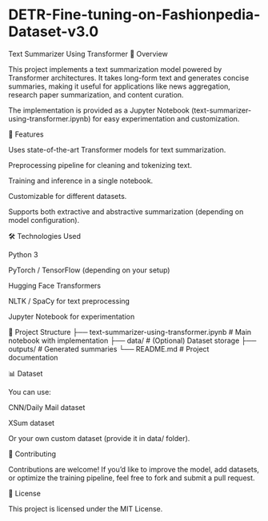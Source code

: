 # DETR-Fine-tuning-on-Fashionpedia-Dataset-v3.0
Text Summarizer Using Transformer
📌 Overview

This project implements a text summarization model powered by Transformer architectures. It takes long-form text and generates concise summaries, making it useful for applications like news aggregation, research paper summarization, and content curation.

The implementation is provided as a Jupyter Notebook (text-summarizer-using-transformer.ipynb) for easy experimentation and customization.

🚀 Features

Uses state-of-the-art Transformer models for text summarization.

Preprocessing pipeline for cleaning and tokenizing text.

Training and inference in a single notebook.

Customizable for different datasets.

Supports both extractive and abstractive summarization (depending on model configuration).

🛠️ Technologies Used

Python 3

PyTorch / TensorFlow (depending on your setup)

Hugging Face Transformers

NLTK / SpaCy for text preprocessing

Jupyter Notebook for experimentation

📂 Project Structure
├── text-summarizer-using-transformer.ipynb   # Main notebook with implementation
├── data/                                     # (Optional) Dataset storage
├── outputs/                                  # Generated summaries
└── README.md                                 # Project documentation

📊 Dataset

You can use:

CNN/Daily Mail dataset

XSum dataset

Or your own custom dataset (provide it in data/ folder).

🤝 Contributing

Contributions are welcome! If you’d like to improve the model, add datasets, or optimize the training pipeline, feel free to fork and submit a pull request.

📜 License

This project is licensed under the MIT License.
